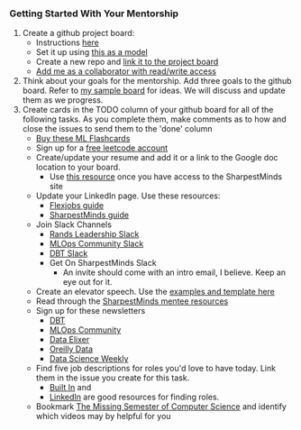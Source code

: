 ### Getting Started With Your Mentorship

1. Create a github project board:
   * Instructions [here](https://docs.github.com/en/issues/organizing-your-work-with-project-boards/managing-project-boards/creating-a-project-board)
   * Set it up using [this as a model](https://github.com/users/CLuiz/projects/1)
   * Create a new repo and [link it to the project board](https://docs.github.com/en/issues/organizing-your-work-with-project-boards/managing-project-boards/linking-a-repository-to-a-project-board)
   * [Add me as a collaborator with read/write access](https://docs.github.com/en/account-and-profile/setting-up-and-managing-your-github-user-account/managing-user-account-settings/managing-access-to-your-user-accounts-project-boards)
1. Think about your goals for the mentorship. Add three goals to the github board. Refer to [my sample board](https://github.com/users/CLuiz/projects/1) for ideas. We will discuss and update them as we progress.
1. Create cards in the TODO column of your github board for all of the following tasks. As you complete them, make comments as to how and close the issues to send them to the 'done' column
   * [Buy these ML Flashcards](https://machinelearningflashcards.com/)
   * Sign up for a [free leetcode account](https://leetcode.com/)
   * Create/update your resume and add it or a link to the Google doc location to your board. 
     * Use [this resource](https://app.sharpestminds.com/static-page/your-resume) once you have access to the SharpestMinds site
   * Update your LinkedIn page. Use these resources:
     * [Flexjobs guide](https://www.flexjobs.com/blog/post/update-linkedin-profile-job-search-v2/)
     * [SharpestMinds guide](https://app.sharpestminds.com/static-page/your-linkedin)
   * Join Slack Channels
     * [Rands Leadership Slack](https://randsinrepose.com/welcome-to-rands-leadership-slack/)
     * [MLOps Community Slack](https://mlops-community.slack.com/join/shared_invite/zt-10jopsclv-sny902l2GOFdElU2blfACg#/shared-invite/email)
     * [DBT Slack](https://www.getdbt.com/community/join-the-community)
     * Get On SharpestMinds Slack
       * An invite should come with an intro email, I believe. Keep an eye out for it.
   * Create an elevator speech. Use the [examples and template here](https://www.indeed.com/career-advice/interviewing/how-to-give-an-elevator-pitch-examples)
   * Read through the [SharpestMinds mentee resources](https://app.sharpestminds.com/static-page/mentee-contents)
   * Sign up for these newsletters
     * [DBT](https://roundup.getdbt.com/)
     * [MLOps Community](https://airtable.com/shrx9X19pGTWa7U3Y)
     * [Data Elixer](https://dataelixir.com/)
     * [Oreilly Data](https://cdn.oreillystatic.com/oreilly/email/share/nl-data-20190814-share.html)
     * [Data Science Weekly](https://www.datascienceweekly.org/)
   * Find five job descriptions for roles you'd love to have today. Link them in the issue you create for this task. 
     * [Built In](https://builtin.com/jobs/remote/data-analytics/entry-level/mid-level/not-specified/senior?ni=2) and
     * [LinkedIn](https://www.linkedin.com/jobs/) are good resources for finding roles.
   * Bookmark [The Missing Semester of Computer Science](https://missing.csail.mit.edu/) and identify which videos may by helpful for you
